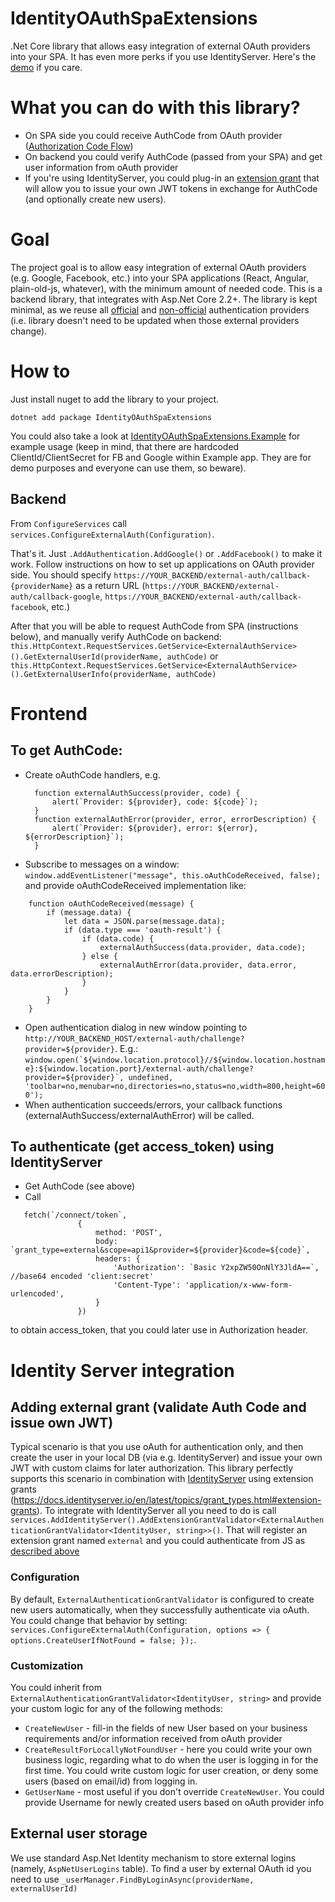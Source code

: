 # IdentityOAuthSpaExtensions
.Net Core library that allows easy integration of external OAuth providers into your SPA. It has even more perks if you use IdentityServer. Here's the [demo](https://oauth.arturdr.ru) if you care.

# What you can do with this library?
- On SPA side you could receive AuthCode from OAuth provider ([Authorization Code Flow](https://oauth.net/2/grant-types/authorization-code/))
- On backend you could verify AuthCode (passed from your SPA) and get user information from oAuth provider
- If you're using IdentityServer, you could plug-in an [extension grant](http://docs.identityserver.io/en/latest/topics/extension_grants.html) that will allow you to issue your own JWT tokens in exchange for AuthCode (and optionally create new users).


# Goal
The project goal is to allow easy integration of external OAuth providers (e.g. Google, Facebook, etc.) into your SPA applications (React, Angular, plain-old-js, whatever), with the minimum amount of needed code.
This is a backend library, that integrates with Asp.Net Core 2.2+.
The library is kept minimal, as we reuse all [official](https://docs.microsoft.com/en-us/aspnet/core/security/authentication/social/?view=aspnetcore-2.2) and [non-official](https://docs.microsoft.com/en-us/aspnet/core/security/authentication/social/other-logins?view=aspnetcore-2.2) authentication providers (i.e. library doesn't need to be updated when those external providers change).

# How to
Just install nuget to add the library to your project.

```dotnet add package IdentityOAuthSpaExtensions```

You could also take a look at [IdentityOAuthSpaExtensions.Example](IdentityOAuthSpaExtensions.Example) for example usage (keep in mind, that there are hardcoded ClientId/ClientSecret for FB and Google within Example app. They are for demo purposes and everyone can use them, so beware).

## Backend
From `ConfigureServices` call `services.ConfigureExternalAuth(Configuration)`.

That's it. Just `.AddAuthentication.AddGoogle()` or `.AddFacebook()` to make it work. Follow instructions on how to set up applications on OAuth provider side. You should specify `https://YOUR_BACKEND/external-auth/callback-{providerName}` as a return URL (`https://YOUR_BACKEND/external-auth/callback-google`, `https://YOUR_BACKEND/external-auth/callback-facebook`, etc.)

After that you will be able to request AuthCode from SPA (instructions below), and manually verify AuthCode on backend:
`this.HttpContext.RequestServices.GetService<ExternalAuthService>().GetExternalUserId(providerName, authCode)`
or
`this.HttpContext.RequestServices.GetService<ExternalAuthService>().GetExternalUserInfo(providerName, authCode)`

# Frontend
## To get AuthCode:
- Create oAuthCode handlers, e.g.
  ```
    function externalAuthSuccess(provider, code) {
        alert(`Provider: ${provider}, code: ${code}`);
    }
    function externalAuthError(provider, error, errorDescription) {
        alert(`Provider: ${provider}, error: ${error}, ${errorDescription}`);
    }
	```
- Subscribe to messages on a window: ```window.addEventListener("message", this.oAuthCodeReceived, false);``` and provide oAuthCodeReceived implementation like:
```
    function oAuthCodeReceived(message) {
        if (message.data) {
            let data = JSON.parse(message.data);
            if (data.type === 'oauth-result') {
                if (data.code) {
                    externalAuthSuccess(data.provider, data.code);
                } else {
                    externalAuthError(data.provider, data.error, data.errorDescription);
                }
            }
        }
    }
```

- Open authentication dialog in new window pointing to `http://YOUR_BACKEND_HOST/external-auth/challenge?provider=${provider}`. E.g.:
```window.open(`${window.location.protocol}//${window.location.hostname}:${window.location.port}/external-auth/challenge?provider=${provider}`, undefined, 'toolbar=no,menubar=no,directories=no,status=no,width=800,height=600');```
- When authentication succeeds/errors, your callback functions (externalAuthSuccess/externalAuthError) will be called.

## To authenticate (get access_token) using IdentityServer
- Get AuthCode (see above)
- Call 
 ```
    fetch(`/connect/token`,
                {
                    method: 'POST',
                    body: `grant_type=external&scope=api1&provider=${provider}&code=${code}`,
                    headers: {
                        'Authorization': `Basic Y2xpZW50OnNlY3JldA==`, //base64 encoded 'client:secret'
                        'Content-Type': 'application/x-www-form-urlencoded',
                    }
                })
```
to obtain access_token, that you could later use in Authorization header.

# Identity Server integration
## Adding external grant (validate Auth Code and issue own JWT)
Typical scenario is that you use oAuth for authentication only, and then create the user in your local DB (via e.g. IdentityServer) and issue your own JWT with custom claims for later authorization.
This library perfectly supports this scenario in combination with [IdentityServer](https://docs.identityserver.io) using extension grants (https://docs.identityserver.io/en/latest/topics/grant_types.html#extension-grants).
To integrate with IdentityServer all you need to do is call
```services.AddIdentityServer().AddExtensionGrantValidator<ExternalAuthenticationGrantValidator<IdentityUser, string>>()```.
That will register an extension grant named `external` and you could authenticate from JS as [described above](#to-authenticate-get-access_token-using-identityserver)

### Configuration
By default, `ExternalAuthenticationGrantValidator` is configured to create new users automatically, when they successfully authenticate via oAuth. You could change that behavior by setting:
```services.ConfigureExternalAuth(Configuration, options => { options.CreateUserIfNotFound = false; });```.

### Customization
You could inherit from `ExternalAuthenticationGrantValidator<IdentityUser, string>` and provide your custom logic for any of the following methods:
- `CreateNewUser` - fill-in the fields of new User based on your business requirements and/or information received from oAuth provider
- `CreateResultForLocallyNotFoundUser` - here you could write your own business logic, regarding what to do when the user is logging in for the first time. You could write custom logic for user creation, or deny some users (based on email/id) from logging in.
- `GetUserName` - most useful if you don't override `CreateNewUser`. You could provide Username for newly created users based on oAuth provider info

## External user storage
We use standard Asp.Net Identity mechanism to store external logins (namely, `AspNetUserLogins` table). To find a user by external OAuth id you need to use `_userManager.FindByLoginAsync(providerName, externalUserId)`
